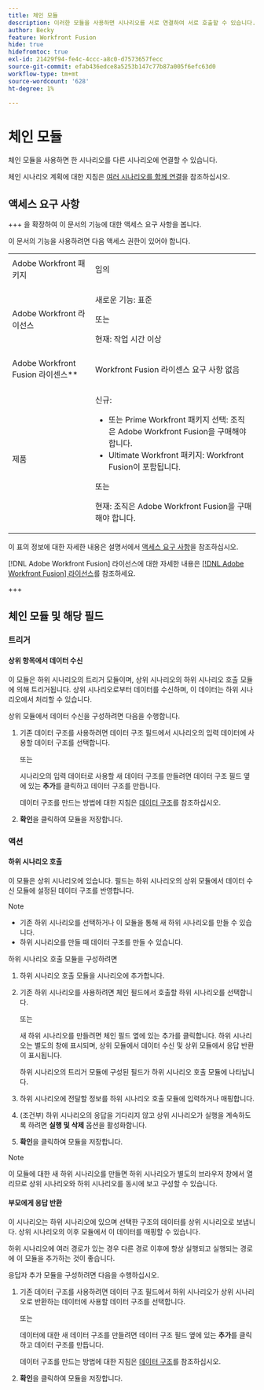 ```yaml
---
title: 체인 모듈
description: 이러한 모듈을 사용하면 시나리오를 서로 연결하여 서로 호출할 수 있습니다.
author: Becky
feature: Workfront Fusion
hide: true
hidefromtoc: true
exl-id: 21429f94-fe4c-4ccc-a8c0-d7573657fecc
source-git-commit: efab436edce8a5253b147c77b87a005f6efc63d0
workflow-type: tm+mt
source-wordcount: '628'
ht-degree: 1%

---
```


# 체인 모듈

체인 모듈을 사용하면 한 시나리오를 다른 시나리오에 연결할 수 있습니다.

<!--This article will be about the specific module configuration-->

체인 시나리오 계획에 대한 지침은 [여러 시나리오를 함께 연결](/help/workfront-fusion/create-scenarios/plan-a-scenario/chain-scenarios.md)을 참조하십시오.


## 액세스 요구 사항

+++ 을 확장하여 이 문서의 기능에 대한 액세스 요구 사항을 봅니다.

이 문서의 기능을 사용하려면 다음 액세스 권한이 있어야 합니다.

<table style="table-layout:auto">
 <col> 
 <col> 
 <tbody> 
  <tr> 
   <td role="rowheader">Adobe Workfront 패키지</td> 
   <td> <p>임의</p> </td> 
  </tr> 
  <tr data-mc-conditions=""> 
   <td role="rowheader">Adobe Workfront 라이선스</td> 
   <td> <p>새로운 기능: 표준</p><p>또는</p><p>현재: 작업 시간 이상</p> </td> 
  </tr> 
  <tr> 
   <td role="rowheader">Adobe Workfront Fusion 라이센스**</td> 
   <td>
   <p>Workfront Fusion 라이센스 요구 사항 없음</p>
   </td> 
  </tr> 
  <tr> 
   <td role="rowheader">제품</td> 
   <td>
   <p>신규:</p> <ul><li>또는 Prime Workfront 패키지 선택: 조직은 Adobe Workfront Fusion을 구매해야 합니다.</li><li>Ultimate Workfront 패키지: Workfront Fusion이 포함됩니다.</li></ul>
   <p>또는</p>
   <p>현재: 조직은 Adobe Workfront Fusion을 구매해야 합니다.</p>
   </td> 
  </tr>
 </tbody> 
</table>

이 표의 정보에 대한 자세한 내용은 설명서에서 [액세스 요구 사항](/help/workfront-fusion/references/licenses-and-roles/access-level-requirements-in-documentation.md)을 참조하십시오.

[!DNL Adobe Workfront Fusion] 라이선스에 대한 자세한 내용은 [[!DNL Adobe Workfront Fusion] 라이선스](/help/workfront-fusion/set-up-and-manage-workfront-fusion/licensing-operations-overview/license-automation-vs-integration.md)를 참조하세요.

+++

## 체인 모듈 및 해당 필드

### 트리거

#### 상위 항목에서 데이터 수신

이 모듈은 하위 시나리오의 트리거 모듈이며, 상위 시나리오의 하위 시나리오 호출 모듈에 의해 트리거됩니다. 상위 시나리오로부터 데이터를 수신하며, 이 데이터는 하위 시나리오에서 처리할 수 있습니다.

상위 모듈에서 데이터 수신을 구성하려면 다음을 수행합니다.

1. 기존 데이터 구조를 사용하려면 데이터 구조 필드에서 시나리오의 입력 데이터에 사용할 데이터 구조를 선택합니다.

   또는

   시나리오의 입력 데이터로 사용할 새 데이터 구조를 만들려면 데이터 구조 필드 옆에 있는 **추가**&#x200B;를 클릭하고 데이터 구조를 만듭니다.

   데이터 구조를 만드는 방법에 대한 지침은 [데이터 구조](/help/workfront-fusion/references/mapping-panel/data-types/data-structures.md)를 참조하십시오.

1. **확인**&#x200B;을 클릭하여 모듈을 저장합니다.

### 액션

#### 하위 시나리오 호출

이 모듈은 상위 시나리오에 있습니다. 필드는 하위 시나리오의 상위 모듈에서 데이터 수신 모듈에 설정된 데이터 구조를 반영합니다.

>[!NOTE]
>
>* 기존 하위 시나리오를 선택하거나 이 모듈을 통해 새 하위 시나리오를 만들 수 있습니다.
>* 하위 시나리오를 만들 때 데이터 구조를 만들 수 있습니다.

하위 시나리오 호출 모듈을 구성하려면

1. 하위 시나리오 호출 모듈을 시나리오에 추가합니다.
1. 기존 하위 시나리오를 사용하려면 체인 필드에서 호출할 하위 시나리오를 선택합니다.

   또는

   새 하위 시나리오를 만들려면 체인 필드 옆에 있는 추가를 클릭합니다. 하위 시나리오는 별도의 창에 표시되며, 상위 모듈에서 데이터 수신 및 상위 모듈에서 응답 반환 이 표시됩니다.

   하위 시나리오의 트리거 모듈에 구성된 필드가 하위 시나리오 호출 모듈에 나타납니다.

1. 하위 시나리오에 전달할 정보를 하위 시나리오 호출 모듈에 입력하거나 매핑합니다.
1. (조건부) 하위 시나리오의 응답을 기다리지 않고 상위 시나리오가 실행을 계속하도록 하려면 **실행 및 삭제** 옵션을 활성화합니다.
1. **확인**&#x200B;을 클릭하여 모듈을 저장합니다.

>[!NOTE]
>
>이 모듈에 대한 새 하위 시나리오를 만들면 하위 시나리오가 별도의 브라우저 창에서 열리므로 상위 시나리오와 하위 시나리오를 동시에 보고 구성할 수 있습니다.

#### 부모에게 응답 반환

이 시나리오는 하위 시나리오에 있으며 선택한 구조의 데이터를 상위 시나리오로 보냅니다. 상위 시나리오의 이후 모듈에서 이 데이터를 매핑할 수 있습니다.

하위 시나리오에 여러 경로가 있는 경우 다른 경로 이후에 항상 실행되고 실행되는 경로에 이 모듈을 추가하는 것이 좋습니다.

응답자 추가 모듈을 구성하려면 다음을 수행하십시오.

1. 기존 데이터 구조를 사용하려면 데이터 구조 필드에서 하위 시나리오가 상위 시나리오로 반환하는 데이터에 사용할 데이터 구조를 선택합니다.

   또는

   데이터에 대한 새 데이터 구조를 만들려면 데이터 구조 필드 옆에 있는 **추가**&#x200B;를 클릭하고 데이터 구조를 만듭니다.

   데이터 구조를 만드는 방법에 대한 지침은 [데이터 구조](/help/workfront-fusion/references/mapping-panel/data-types/data-structures.md)를 참조하십시오.

1. **확인**&#x200B;을 클릭하여 모듈을 저장합니다.
